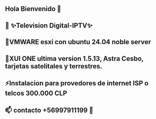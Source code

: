 ## Hola Bienvenido 👋
## 🔭 ✨Television Digital-IPTV✨
## 🌱VMWARE esxi con ubuntu 24.04 noble server 
## 🤔XUI ONE ultima version 1.5.13, Astra Cesbo, tarjetas satelitales y terrestres.
## ⚡Instalacion para provedores de internet ISP o telcos 300.000 CLP 
## 📫 contacto +56997911199 👯
<!--
**GerardoSystem0o0/GerardoSystem0o0** 
